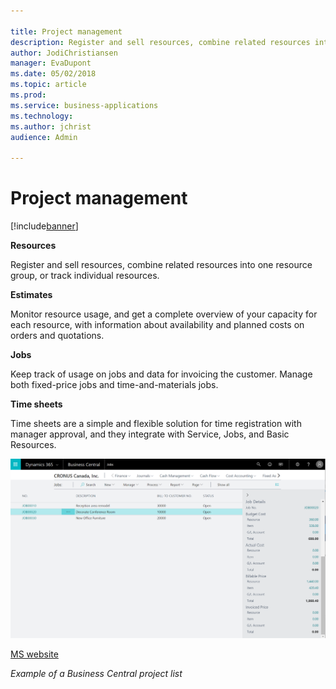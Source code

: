 ```yaml
---

title: Project management
description: Register and sell resources, combine related resources into one resource group, or track individual resources.
author: JodiChristiansen
manager: EvaDupont
ms.date: 05/02/2018
ms.topic: article
ms.prod: 
ms.service: business-applications
ms.technology: 
ms.author: jchrist
audience: Admin

---
```

#  Project management




[!include[banner](../../../includes/banner.md)]

**Resources**

Register and sell resources, combine related resources into one resource group,
or track individual resources.

**Estimates**

Monitor resource usage, and get a complete overview of your capacity for each
resource, with information about availability and planned costs on orders and
quotations.

**Jobs**

Keep track of usage on jobs and data for invoicing the customer. Manage both
fixed-price jobs and time-and-materials jobs.

**Time sheets**

Time sheets are a simple and flexible solution for time registration with
manager approval, and they integrate with Service, Jobs, and Basic Resources.

![A screenshot of the Business Central project list](media/project-management-1.png "A screenshot of the Business Central project list")
<!-- SMB_BusinessCentral_Projects_A.png -->

[MS website](http://www.microsoft.com.)



*Example of a Business Central project list*
